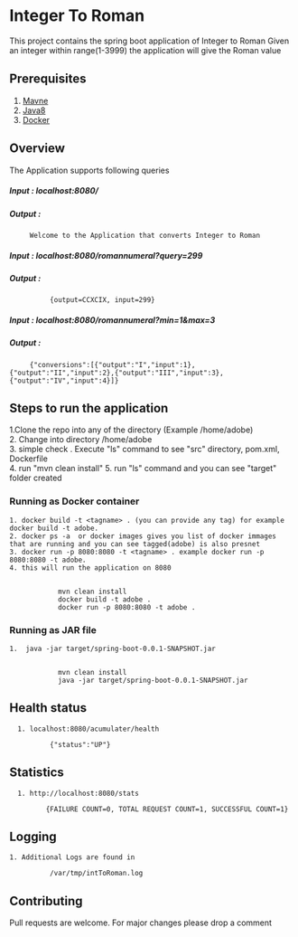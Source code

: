 # Integer To Roman 
This project contains the spring boot application of Integer to Roman 
Given an integer within range(1-3999) the application will give the Roman value 

## Prerequisites
   1. [Mavne](http://maven.apache.org/install.html) 
   2. [Java8](https://www.java.com/en/download/manual.jsp)
   3. [Docker](https://www.docker.com/products/docker-desktop)
   
## Overview
The Application supports following queries 

##### Input : localhost:8080/
##### Output :
         
         Welcome to the Application that converts Integer to Roman
        
##### Input : localhost:8080/romannumeral?query=299  
##### Output :
  
              {output=CCXCIX, input=299}


##### Input : localhost:8080/romannumeral?min=1&max=3
##### Output :
         
         {"conversions":[{"output":"I","input":1},{"output":"II","input":2},{"output":"III","input":3},{"output":"IV","input":4}]}
         

## Steps to run the application 
   1.Clone the repo into any of the directory (Example /home/adobe)  
   2. Change into directory /home/adobe  
   3. simple check . Execute "ls" command to see "src" directory, pom.xml, Dockerfile  
   4. run "mvn clean install" 
   5. run "ls" command and you can see "target" folder created 
   

   ### Running as Docker container 
    1. docker build -t <tagname> . (you can provide any tag) for example docker build -t adobe. 
    2. docker ps -a  or docker images gives you list of docker immages that are running and you can see tagged(adobe) is also presnet  
    3. docker run -p 8080:8080 -t <tagname> . example docker run -p 8080:8080 -t adobe.  
    4. this will run the application on 8080  
    
        
                mvn clean install
                docker build -t adobe .
                docker run -p 8080:8080 -t adobe .
      
      
   ### Running as JAR file
    1.  java -jar target/spring-boot-0.0.1-SNAPSHOT.jar  
    
        
                mvn clean install
                java -jar target/spring-boot-0.0.1-SNAPSHOT.jar
        
         
         
 ## Health status 
      1. localhost:8080/acumulater/health
      
              {"status":"UP"}
       
 
## Statistics
      1. http://localhost:8080/stats  
      
             {FAILURE COUNT=0, TOTAL REQUEST COUNT=1, SUCCESSFUL COUNT=1}
      
## Logging
    1. Additional Logs are found in
            
              /var/tmp/intToRoman.log

## Contributing
Pull requests are welcome. For major changes please drop a comment 


